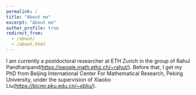 ```yaml
---
permalink: /
title: "About me"
excerpt: "About me"
author_profile: true
redirect_from: 
  - /about/
  - /about.html
---
```



I am currently a postdoctoral researcher at ETH Zurich in the group of Rahul Pandharipand(https://people.math.ethz.ch/~rahul/). Before that, I get my PhD from Beijing International Center For Mathematical Research, Peking University, under the supervision of Xiaobo Liu(https://bicmr.pku.edu.cn/~xbliu/).


